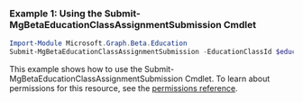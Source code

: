 ### Example 1: Using the Submit-MgBetaEducationClassAssignmentSubmission Cmdlet
```powershell
Import-Module Microsoft.Graph.Beta.Education
Submit-MgBetaEducationClassAssignmentSubmission -EducationClassId $educationClassId -EducationAssignmentId $educationAssignmentId -EducationSubmissionId $educationSubmissionId
```
This example shows how to use the Submit-MgBetaEducationClassAssignmentSubmission Cmdlet.
To learn about permissions for this resource, see the [permissions reference](/graph/permissions-reference).
